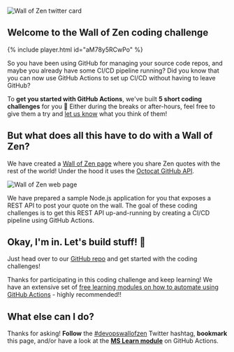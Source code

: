 ![Wall of Zen twitter card](./assets/devopswallofzentwitter-lowres.png)

## Welcome to the Wall of Zen coding challenge

{% include player.html id="aM78y5RCwPo" %}

So you have been using GitHub for managing your source code repos, and maybe you already have some CI/CD pipeline running? Did you know that you can now use GitHub Actions to set up CI/CD without having to leave GitHub?

To **get you started with GitHub Actions**, we've built **5 short coding challenges** for you 🚀
Either during the breaks or after-hours, feel free to give them a try and [let us know](https://twitter.com/msdev_we) what you think of them!


## But what does all this have to do with a Wall of Zen?

We have created a [Wall of Zen page](https://aka.ms/wallofzen) where you share Zen quotes with the rest of the world! Under the hood it uses the [Octocat GitHub API](https://api.github.com/octocat).

![Wall of Zen web page](./assets/wallofzen.png)

We have prepared a sample Node.js application for you that exposes a REST API to post your quote on the wall. The goal of these coding challenges is to get this REST API up-and-running by creating a CI/CD pipeline using GitHub Actions.


## Okay, I'm in. Let's build stuff! 🧰

Just head over to our [GitHub repo](https://github.com/GitHub-Coding-Challenge/devopsdaysams-actions) and get started with the coding challenges!


Thanks for participating in this coding challenge and keep learning! We have an extensive set of [free learning modules on how to automate using GitHub Actions](https://docs.microsoft.com/en-us/learn/paths/automate-workflow-github-actions/?ocid=aid3016779) - highly recommended!!


## What else can I do?

Thanks for asking! **Follow** the [#devopswallofzen](https://twitter.com/search?q=%23devopswallofzen) Twitter hashtag, **bookmark** this page, and/or have a look at the [**MS Learn module**](https://docs.microsoft.com/en-us/learn/paths/automate-workflow-github-actions/?ocid=aid3016779) on GitHub Actions.

